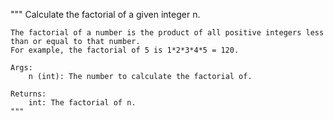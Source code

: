 
"""
    Calculate the factorial of a given integer n.

    The factorial of a number is the product of all positive integers less than or equal to that number.
    For example, the factorial of 5 is 1*2*3*4*5 = 120.

    Args:
        n (int): The number to calculate the factorial of.

    Returns:
        int: The factorial of n.
    """
